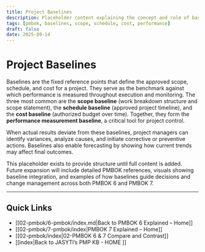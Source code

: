 ```yaml
---
title: Project Baselines
description: Placeholder content explaining the concept and role of baselines in project management
tags: [pmbok, baselines, scope, schedule, cost, performance]
draft: false
date: 2025-09-14
---
```


# Project Baselines

Baselines are the fixed reference points that define the approved scope, schedule, and cost for a project. They serve as the benchmark against which performance is measured throughout execution and monitoring. The three most common are the **scope baseline** (work breakdown structure and scope statement), the **schedule baseline** (approved project timeline), and the **cost baseline** (authorized budget over time). Together, they form the **performance measurement baseline**, a critical tool for project control.  

When actual results deviate from these baselines, project managers can identify variances, analyze causes, and initiate corrective or preventive actions. Baselines also enable forecasting by showing how current trends may affect final outcomes.  

This placeholder exists to provide structure until full content is added. Future expansion will include detailed PMBOK references, visuals showing baseline integration, and examples of how baselines guide decisions and change management across both PMBOK 6 and PMBOK 7.

---
## Quick Links
- [[02-pmbok/6-pmbok/index.md|Back to PMBOK 6 Explained – Home]]
- [[02-pmbok/7-pmbok/index|PMBOK 7 Explained – Home]]
- [[02-pmbok/index|02-PMBOK 6 & 7 Compare and Contrast]]
- [[index|Back to JASYTI’s PMP KB - HOME ]]